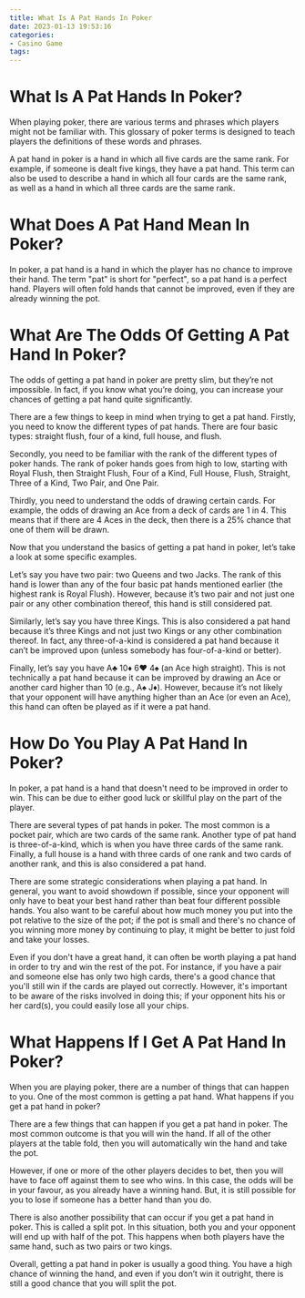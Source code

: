 ```yaml
---
title: What Is A Pat Hands In Poker
date: 2023-01-13 19:53:16
categories:
- Casino Game
tags:
---
```



#  What Is A Pat Hands In Poker?

When playing poker, there are various terms and phrases which players might not be familiar with. This glossary of poker terms is designed to teach players the definitions of these words and phrases.

A pat hand in poker is a hand in which all five cards are the same rank. For example, if someone is dealt five kings, they have a pat hand. This term can also be used to describe a hand in which all four cards are the same rank, as well as a hand in which all three cards are the same rank.

#  What Does A Pat Hand Mean In Poker?

In poker, a pat hand is a hand in which the player has no chance to improve their hand. The term "pat" is short for "perfect", so a pat hand is a perfect hand. Players will often fold hands that cannot be improved, even if they are already winning the pot.

#  What Are The Odds Of Getting A Pat Hand In Poker?

The odds of getting a pat hand in poker are pretty slim, but they’re not impossible. In fact, if you know what you’re doing, you can increase your chances of getting a pat hand quite significantly.

There are a few things to keep in mind when trying to get a pat hand. Firstly, you need to know the different types of pat hands. There are four basic types: straight flush, four of a kind, full house, and flush.

Secondly, you need to be familiar with the rank of the different types of poker hands. The rank of poker hands goes from high to low, starting with Royal Flush, then Straight Flush, Four of a Kind, Full House, Flush, Straight, Three of a Kind, Two Pair, and One Pair.

Thirdly, you need to understand the odds of drawing certain cards. For example, the odds of drawing an Ace from a deck of cards are 1 in 4. This means that if there are 4 Aces in the deck, then there is a 25% chance that one of them will be drawn.

Now that you understand the basics of getting a pat hand in poker, let’s take a look at some specific examples.

Let’s say you have two pair: two Queens and two Jacks. The rank of this hand is lower than any of the four basic pat hands mentioned earlier (the highest rank is Royal Flush). However, because it’s two pair and not just one pair or any other combination thereof, this hand is still considered pat.

Similarly, let’s say you have three Kings. This is also considered a pat hand because it’s three Kings and not just two Kings or any other combination thereof. In fact, any three-of-a-kind is considered a pat hand because it can’t be improved upon (unless somebody has four-of-a-kind or better).

Finally, let’s say you have A♣ 10♦ 6♥ 4♠ (an Ace high straight). This is not technically a pat hand because it can be improved by drawing an Ace or another card higher than 10 (e.g., A♠ J♦). However, because it’s not likely that your opponent will have anything higher than an Ace (or even an Ace), this hand can often be played as if it were a pat hand.

#  How Do You Play A Pat Hand In Poker?

In poker, a pat hand is a hand that doesn't need to be improved in order to win. This can be due to either good luck or skillful play on the part of the player.

There are several types of pat hands in poker. The most common is a pocket pair, which are two cards of the same rank. Another type of pat hand is three-of-a-kind, which is when you have three cards of the same rank. Finally, a full house is a hand with three cards of one rank and two cards of another rank, and this is also considered a pat hand.

There are some strategic considerations when playing a pat hand. In general, you want to avoid showdown if possible, since your opponent will only have to beat your best hand rather than beat four different possible hands. You also want to be careful about how much money you put into the pot relative to the size of the pot; if the pot is small and there's no chance of you winning more money by continuing to play, it might be better to just fold and take your losses.

Even if you don't have a great hand, it can often be worth playing a pat hand in order to try and win the rest of the pot. For instance, if you have a pair and someone else has only two high cards, there's a good chance that you'll still win if the cards are played out correctly. However, it's important to be aware of the risks involved in doing this; if your opponent hits his or her card(s), you could easily lose all your chips.

#  What Happens If I Get A Pat Hand In Poker?

When you are playing poker, there are a number of things that can happen to you. One of the most common is getting a pat hand. What happens if you get a pat hand in poker?

There are a few things that can happen if you get a pat hand in poker. The most common outcome is that you will win the hand. If all of the other players at the table fold, then you will automatically win the hand and take the pot.

However, if one or more of the other players decides to bet, then you will have to face off against them to see who wins. In this case, the odds will be in your favour, as you already have a winning hand. But, it is still possible for you to lose if someone has a better hand than you do.

There is also another possibility that can occur if you get a pat hand in poker. This is called a split pot. In this situation, both you and your opponent will end up with half of the pot. This happens when both players have the same hand, such as two pairs or two kings.

Overall, getting a pat hand in poker is usually a good thing. You have a high chance of winning the hand, and even if you don’t win it outright, there is still a good chance that you will split the pot.